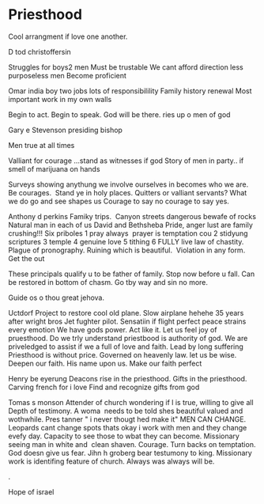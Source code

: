 # Priesthood

Cool arrangment if love one another.

D tod christoffersin

Struggles for boys2 men
Must be trustable
We cant afford direction less purposeless men
Become proficient

Omar india boy two jobs lots of responsibilility
Family history renewal
Most important work in my own walls

Begin to act. Begin to speak. God will be there.
ries up o men of god

Gary e Stevenson presiding bishop

Men true at all times

Valliant for courage ...stand as witnesses if god
Story of men in party.. if smell of marijuana on hands

Surveys showing anythung we involve ourselves in becomes who we are.  Be courages.  Stand ye in holy places.
Quitters or valliant servants?
What we do go and see shapes us
Courage to say no courage to say yes.

Anthony d perkins
Famiky trips.  Canyon streets dangerous bewafe of rocks
Natural man in each of us
David and Bethsheba
Pride, anger lust are family crushing!!!
Six priboles
1 pray always  prayer is temptation cou
2 stidyung scriptures
3 temple
4 genuine love
5 tithing
6 FULLY live law of chastity.  Plague of pronography. Ruining which is beautiful.  Violation in any form. Get the out

These principals qualify u to be father of family.
Stop now before u fall.
Can be restored in bottom of chasm.
Go tby way and sin no more.

Guide os o thou great jehova.

Uctdorf
Project to restore cool old plane.
Slow airplane hehehe 35 years after wright bros
Jet fughter pilot.
Sensatiin if flight perfect peace strains every emotion
We have gods power. Act like it.
Let us feel joy of pruesthood.
Do we trly understand priestbood is authority of god.
We are priveledged to assist if we a full of love and faith.
Lead by long suffering
Priesthood is without price. Governed on heavenly law. let us be wise.
Deepen our faith. His name upon us. Make our faith perfect

Henry be eyerung
Deacons rise in the priesthood.
Gifts in the priesthood.
Carving french for i love
Find and recognize gifts from god

Tomas s monson
Attender of church wondering if l is true, willing to give all
Depth of testimony. A woma  needs to be told shes beautiful valued and wothwhile.
Pres tanner " i never thougt hed make it" MEN CAN CHANGE.
Leopards cant change spots thats okay i work with men and they change evefy day.
Capacity to see those to wbat they can become. Missionary seeing man in white and  clean shaven.
Courage. Turn backs on temptation. God doesn give us fear.
Jihn h groberg bear testumony to king.
Missionary work is identifing feature of church. Always was always will be.

.

Hope of israel
